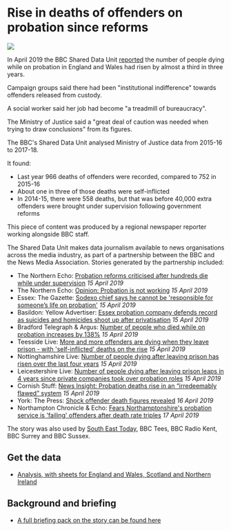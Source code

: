 # Rise in deaths of offenders on probation since reforms

![](https://ichef.bbci.co.uk/news/660/cpsprodpb/662B/production/_104555162_suecapelwithsoncasparattheangelofthenorthin2009courtesyofthecapelfamily.jpg)

In April 2019 the BBC Shared Data Unit [reported](https://www.bbc.co.uk/news/uk-46386117) the number of people dying while on probation in England and Wales had risen by almost a third in three years.

Campaign groups said there had been "institutional indifference" towards offenders released from custody.

A social worker said her job had become "a treadmill of bureaucracy".

The Ministry of Justice said a "great deal of caution was needed when trying to draw conclusions" from its figures.

The BBC's Shared Data Unit analysed Ministry of Justice data from 2015-16 to 2017-18.

It found:

- Last year 966 deaths of offenders were recorded, compared to 752 in 2015-16
- About one in three of those deaths were self-inflicted
- In 2014-15, there were 558 deaths, but that was before 40,000 extra offenders were brought under supervision following government reforms 

This piece of content was produced by a regional newspaper reporter working alongside BBC staff.

The Shared Data Unit makes data journalism available to news organisations across the media industry, as part of a partnership between the BBC and the News Media Association. Stories generated by the partnership included:

* The Northern Echo: [Probation reforms criticised after hundreds die while under supervision](https://www.thenorthernecho.co.uk/news/17573064.probation-reforms-criticised-after-hundreds-die-while-under-supervision/) *15 April 2019*
* The Northern Echo: [Opinion: Probation is not working](https://www.thenorthernecho.co.uk/opinion/17573265.probation-is-not-working/) *15 April 2019*
* Essex: The Gazette: [Sodexo chief says he cannot be 'responsible for someone’s life on probation'](https://www.gazette-news.co.uk/news/17575547.sodexo-chief-says-he-cant-be-responsible-for-someones-life-on-probation/) *15 April 2019*
* Basildon: Yellow Advertiser: [Essex probation company defends record as suicides and homicides shoot up after privatisation](https://www.yellowad.co.uk/article.cfm?id=141535&headline=Essex%20probation%20company%20defends%20record%20as%20suicides%20and%20homicides%20shoot%20up%20after%20privatisation&sectionIs=news&searchyear=2019) *15 April 2019*
* Bradford Telegraph & Argus: [Number of people who died while on probation increases by 138%](https://www.thetelegraphandargus.co.uk/news/17570723.number-of-people-who-died-while-on-probation-increases-by-138/) *15 April 2019*
* Teesside Live: [More and more offenders are dying when they leave prison - with 'self-inflicted' deaths on the rise](https://www.gazettelive.co.uk/news/teesside-news/more-more-offenders-dying-leave-16128718) *15 April 2019*
* Nottinghamshire Live: [Number of people dying after leaving prison has risen over the last four years](https://www.nottinghampost.com/news/uk-world-news/number-people-dying-after-leaving-2738931) *15 April 2019*
* Leicestershire Live: [Number of people dying after leaving prison leaps in 4 years since private companies took over probation roles](https://www.leicestermercury.co.uk/news/uk-world-news/number-people-dying-after-leaving-2738382) *15 April 2019*
* Cornish Stuff: [News Insight: Probation deaths rise in an “irredeemably flawed” system](https://cornishstuff.com/2019/04/15/news-insight-probation-deaths-rise-in-an-irredeemably-flawed-system/) *15 April 2019*
* York: The Press: [Shock offender death figures revealed](https://www.yorkpress.co.uk/news/17574801.number-of-offenders-who-die-while-under-supervision-revealed/) *16 April 2019* 
* Northampton Chronicle & Echo: [Fears Northamptonshire's probation service is 'failing' offenders after death rate triples](https://www.northamptonchron.co.uk/news/fears-northamptonshire-s-probation-service-is-failing-offenders-after-death-rate-triples-1-8894417) *17 April 2019*

The story was also used by [South East Today](https://drive.google.com/file/d/1HF9ublcgvr6GAeMgZRLJVTQ9KAJqBhIV/view?usp=sharing), BBC Tees, BBC Radio Kent, BBC Surrey and BBC Sussex.

## Get the data 

* [Analysis, with sheets for England and Wales, Scotland and Northern Ireland](https://docs.google.com/spreadsheets/d/1Ti4TO1Yz0agguM_BJhluCEFuT4cGNkH3iGrbEW0x1Hs/edit?usp=sharing)

## Background and briefing

* [A full briefing pack on the story can be found here](https://docs.google.com/document/d/13o7pZkKY_dAMdTcLiDwn_YcMAwyZ2xlS-j7Hi5UMsgo/edit?usp=sharing)
